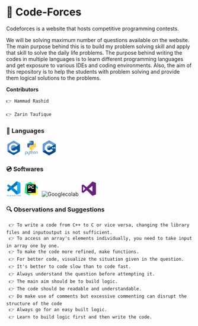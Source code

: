 # 👊 Code-Forces

Codeforces is a website that hosts competitive programming contests. 

We will be solving maximum number of questions available on the website. The main purpose behind this is to build my problem solving skill and apply that skill to solve the daily life problems. The purpose behind writing the codes in multiple languages is to learn different programming languages and get exposure to various IDEs and coding environments. Also, the aim of this repository is to help the students with problem solving and provide them logical solutions to the problems. 

**Contributors**

    👉 Hammad Rashid

    👉 Zarin Taufique
 
### :hammer: Languages
<img src="https://github.com/devicons/devicon/blob/master/icons/c/c-original.svg"  title="C" alt="C" width="40" height="40"/>&nbsp;
<img src="https://github.com/devicons/devicon/blob/master/icons/python/python-original-wordmark.svg"  title="Python" alt="Python" width="40" height="40"/>&nbsp;
<img src="https://github.com/devicons/devicon/blob/master/icons/cplusplus/cplusplus-original.svg"  title="C++" alt="C++" width="40" height="40"/>&nbsp;

### 💿 Softwares
 <img src="https://github.com/devicons/devicon/blob/master/icons/vscode/vscode-original-wordmark.svg"  title="VScode" alt="VSC" width="40" height="40"/>&nbsp;
 <img src="https://github.com/devicons/devicon/blob/master/icons/pycharm/pycharm-original.svg"  title="Pycharm" alt="PyC" width="40" height="40"/>&nbsp;
 <img src="https://miro.medium.com/max/256/0*zNcjWYiZcJgreZAs.png"  title="Colab" alt="Googlecolab" width="60" height="52"/>&nbsp;
 <img src="https://github.com/devicons/devicon/blob/master/icons/visualstudio/visualstudio-plain.svg"  title="VS" alt="VS" width="40" height="40"/>&nbsp;


### :mag: Observations and Suggestions
     👉 To write a code from C++ to C or vice versa, changing the library files and inputoutput is not sufficient.
     👉 To access an array's elements individually, you need to take input in array one by one.
     👉 To make the code more refined, make functions.
     👉 For better code, visualize the situation given in the question.
     👉 It's better to code slow than to code fast.
     👉 Always understand the question before attempting it.
     👉 The main aim should be to build logic.
     👉 The code should be readable and understandable. 
     👉 Do make use of comments but excessive commenting can disrupt the structure of the code
     👉 Always go for an easy built logic.
     👉 Learn to build logic first and then write the code.
